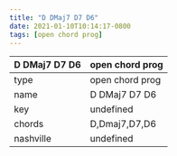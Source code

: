 ```yaml
---
title: "D DMaj7 D7 D6"
date: 2021-01-10T10:14:17-0800
tags: [open chord prog]
---
```


|D DMaj7 D7 D6|open chord prog|
|---|---|
|type|open chord prog|
|name|D DMaj7 D7 D6|
|key|undefined|
|chords|D,Dmaj7,D7,D6|
|nashville|undefined|
